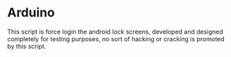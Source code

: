 # Arduino
 This script is force login the android lock screens, developed and designed completely for testing purposes, no sort of hacking or cracking is promoted by this script.
